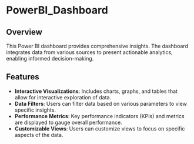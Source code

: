 # PowerBI_Dashboard 

## Overview

This Power BI dashboard provides comprehensive insights. The dashboard integrates data from various sources to present actionable analytics, enabling informed decision-making.

## Features

- **Interactive Visualizations**: Includes charts, graphs, and tables that allow for interactive exploration of data.
- **Data Filters**: Users can filter data based on various parameters to view specific insights.
- **Performance Metrics**: Key performance indicators (KPIs) and metrics are displayed to gauge overall performance.
- **Customizable Views**: Users can customize views to focus on specific aspects of the data.
